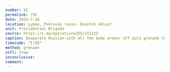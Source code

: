 ```yaml
---
number: 92
permalink: /92
date: 2024-7-10
location: Lyman, Pokrovsk raion, Donetsk oblast
unit: Presidential Brigade
source: https://t.me/operativnoZSU/151223
caption: Desperate Russian with all the body armour off puts grenade to his chest
timecode: "1:55"
method: grenade
nsfl: true
inconclusive: 
comment: 
---
```

<script async src="https://telegram.org/js/telegram-widget.js?22" data-telegram-post="operativnoZSU/151223" data-width="100%" data-userpic="false"></script>